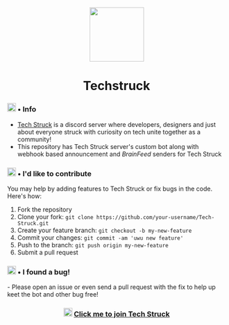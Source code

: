 <h1 align="center">
	<img src="https://cdn.discordapp.com/attachments/770679803635433473/825250084589273118/circle-cropped4.png" height="125px" width="125px" />
</h1>

<h1 align="center">Techstruck</h1>

<h3><img src="https://cdn.discordapp.com/emojis/562008110412201986.png" height="20px"> • Info</h3>
<ul>
<li><a href="https://discord.gg/jhK3bpNkRH">Tech Struck</a> is a discord server where developers, designers and just about everyone struck with curiosity on tech unite together as a community!</li>
<li>This repository has Tech Struck server's custom bot along with webhook based announcement and <i>BrainFeed</i> senders for Tech Struck</li>
</ul>

<h3><img src="https://cdn.discordapp.com/attachments/770679803635433473/825245721951207454/802801495153967154.png" height="20px"> • I'd like to contribute</h3>
<p>You may help by adding features to Tech Struck or fix bugs in the code. Here's how:</p>
<ol>
  <li>Fork the repository</li>
  <li>Clone your fork: <code>git clone https://github.com/your-username/Tech-Struck.git</code></li>
  <li>Create your feature branch: <code>git checkout -b my-new-feature</code></li>
  <li>Commit your changes: <code>git commit -am 'uwu new feature'</code></li>
  <li>Push to the branch: <code>git push origin my-new-feature</code></li>
  <li>Submit a pull request</li>
</ol>

<h3><img src="https://cdn.discordapp.com/attachments/770679803635433473/825245805476184074/675395743044993053.png" height="20px"> • I found a bug!</h3>
- Please open an issue or even send a pull request with the fix to help up keet the bot and other bug free!

<h3 align="center"><a href="https://discord.gg/jhK3bpNkRH"><img src="https://www.freepnglogos.com/uploads/discord-logo-png/discord-logo-logodownload-download-logotipos-1.png" height="20px"></a> <a href="https://discord.gg/jhK3bpNkRH">Click me to join Tech Struck</a></h3>
